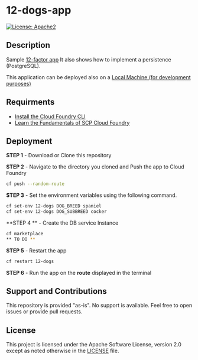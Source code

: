 # 12-dogs-app
[![License: Apache2](https://img.shields.io/badge/License-Apache2-green.svg)](https://opensource.org/licenses/Apache-2.0)

## Description  
Sample [12-factor app](https://12factor.net/) 
It also shows how to implement a persistence (PostgreSQL). 

This application can be deployed also on a [Local Machine (for development purposes)](README-local.md)

## Requirments
*  [Install the Cloud Foundry CLI](https://developers.sap.com/tutorials/cp-cf-download-cli.html)
*  [Learn the Fundamentals of SCP Cloud Foundry](https://developers.sap.com/tutorials/cp-cf-fundamentals.html)

## Deployment
**STEP 1** - Download or Clone this repository

**STEP 2** - Navigate to the directory you cloned and Push the app to Cloud Foundry
```bash
cf push --random-route
```
**STEP 3** - Set the environment variables using the following command. 
```bash
cf set-env 12-dogs DOG_BREED spaniel
cf set-env 12-dogs DOG_SUBBREED cocker
```

**STEP 4 ** - Create the DB service Instance
```bash
cf marketplace
** TO DO ** 
```

**STEP 5** - Restart the app
```bash
cf restart 12-dogs
```

**STEP 6** - Run the app on the **route** displayed in the terminal

## Support and Contributions
This repository is provided "as-is". No support is available. Feel free to open issues or provide pull requests.

## License
This project is licensed under the Apache Software License, version 2.0 except as noted otherwise in the [LICENSE](LICENSES) file.
